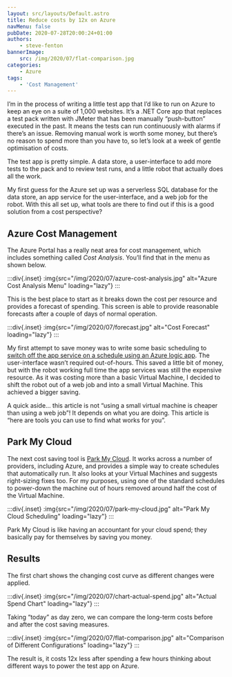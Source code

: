 ```yaml
---
layout: src/layouts/Default.astro
title: Reduce costs by 12x on Azure
navMenu: false
pubDate: 2020-07-28T20:00:24+01:00
authors:
    - steve-fenton
bannerImage:
    src: /img/2020/07/flat-comparison.jpg
categories:
    - Azure
tags:
    - 'Cost Management'
---
```


I’m in the process of writing a little test app that I’d like to run on Azure to keep an eye on a suite of 1,000 websites. It’s a .NET Core app that replaces a test pack written with JMeter that has been manually “push-button” executed in the past. It means the tests can run continuously with alarms if there’s an issue. Removing manual work is worth some money, but there’s no reason to spend more than you have to, so let’s look at a week of gentle optimisation of costs.

The test app is pretty simple. A data store, a user-interface to add more tests to the pack and to review test runs, and a little robot that actually does all the work.

My first guess for the Azure set up was a serverless SQL database for the data store, an app service for the user-interface, and a web job for the robot. With this all set up, what tools are there to find out if this is a good solution from a cost perspective?

## Azure Cost Management

The Azure Portal has a really neat area for cost management, which includes something called *Cost Analysis*. You’ll find that in the menu as shown below.

:::div{.inset}
:img{src="/img/2020/07/azure-cost-analysis.jpg" alt="Azure Cost Analysis Menu" loading="lazy"}
:::

This is the best place to start as it breaks down the cost per resource and provides a forecast of spending. This screen is able to provide reasonable forecasts after a couple of days of normal operation.

:::div{.inset}
:img{src="/img/2020/07/forecast.jpg" alt="Cost Forecast" loading="lazy"}
:::

My first attempt to save money was to write some basic scheduling to [switch off the app service on a schedule using an Azure logic app](/blog/2020/07/start-and-stop-an-azure-app-service-on-a-schedule-with-azure-logic-apps/). The user-interface wasn’t required out-of-hours. This saved a little bit of money, but with the robot working full time the app services was still the expensive resource. As it was costing more than a basic Virtual Machine, I decided to shift the robot out of a web job and into a small Virtual Machine. This achieved a bigger saving.

A quick aside… this article is not “using a small virtual machine is cheaper than using a web job”! It depends on what you are doing. This article is “here are tools you can use to find what works for you”.

## Park My Cloud

The next cost saving tool is [Park My Cloud](https://www.parkmycloud.com/). It works across a number of providers, including Azure, and provides a simple way to create schedules that automatically run. It also looks at your Virtual Machines and suggests right-sizing fixes too. For my purposes, using one of the standard schedules to power-down the machine out of hours removed around half the cost of the Virtual Machine.

:::div{.inset}
:img{src="/img/2020/07/park-my-cloud.jpg" alt="Park My Cloud Scheduling" loading="lazy"}
:::

Park My Cloud is like having an accountant for your cloud spend; they basically pay for themselves by saving you money.

## Results

The first chart shows the changing cost curve as different changes were applied.

:::div{.inset}
:img{src="/img/2020/07/chart-actual-spend.jpg" alt="Actual Spend Chart" loading="lazy"}
:::

Taking “today” as day zero, we can compare the long-term costs before and after the cost saving measures.

:::div{.inset}
:img{src="/img/2020/07/flat-comparison.jpg" alt="Comparison of Different Configurations" loading="lazy"}
:::

The result is, it costs 12x less after spending a few hours thinking about different ways to power the test app on Azure.